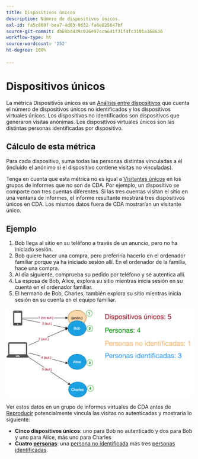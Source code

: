 ```yaml
---
title: Dispositivos únicos
description: Número de dispositivos únicos.
exl-id: fa5c860f-bea7-4d03-9632-fa6e025647bf
source-git-commit: db88bd439c036e97cca641f31f4fc3101a368636
workflow-type: ht
source-wordcount: '252'
ht-degree: 100%

---
```


# Dispositivos únicos

La métrica Dispositivos únicos es un [Análisis entre dispositivos](../cda/overview.md) que cuenta el número de dispositivos únicos no identificados y los dispositivos virtuales únicos. Los dispositivos no identificados son dispositivos que generaron visitas anónimas. Los dispositivos virtuales únicos son las distintas personas identificadas por dispositivo.

## Cálculo de esta métrica

Para cada dispositivo, suma todas las personas distintas vinculadas a él (incluido el anónimo si el dispositivo contiene visitas no vinculadas).

Tenga en cuenta que esta métrica no es igual a [Visitantes únicos](unique-visitors.md) en los grupos de informes que no son de CDA. Por ejemplo, un dispositivo se comparte con tres cuentas diferentes. Si las tres cuentas visitan el sitio en una ventana de informes, el informe resultante mostrará tres dispositivos únicos en CDA. Los mismos datos fuera de CDA mostrarían un visitante único.

## Ejemplo

1. Bob llega al sitio en su teléfono a través de un anuncio, pero no ha iniciado sesión.
1. Bob quiere hacer una compra, pero preferiría hacerlo en el ordenador familiar porque ya ha iniciado sesión allí. En el ordenador de la familia, hace una compra.
1. Al día siguiente, comprueba su pedido por teléfono y se autentica allí.
1. La esposa de Bob, Alice, explora su sitio mientras inicia sesión en su cuenta en el ordenador familiar.
1. El hermano de Bob, Charles, también explora su sitio mientras inicia sesión en su cuenta en el equipo familiar.

![Recuento de dispositivos únicos](/help/components/metrics/assets/Unique_Devices_Count.png)

Ver estos datos en un grupo de informes virtuales de CDA antes de [Reproducir](/help/components/cda/replay.md) potencialmente vincula las visitas no autenticadas y mostraría lo siguiente:

* **Cinco dispositivos únicos**: uno para Bob no autenticado y dos para Bob y uno para Alice, más uno para Charles
* **Cuatro [personas](people.md)**: una [persona no identificada](unidentified-people.md) más tres [personas identificadas](identified-people.md).
